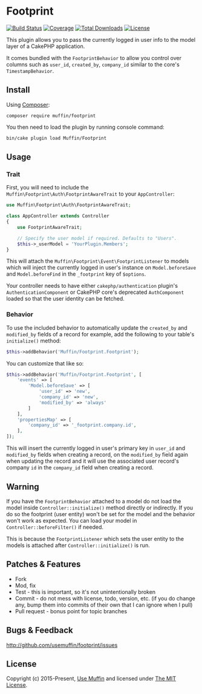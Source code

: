 # Footprint

[![Build Status](https://img.shields.io/travis/UseMuffin/Footprint/master.svg?style=flat-square)](https://travis-ci.org/UseMuffin/Footprint)
[![Coverage](https://img.shields.io/codecov/c/github/UseMuffin/Footprint.svg?style=flat-square)](https://codecov.io/github/UseMuffin/Footprint)
[![Total Downloads](https://img.shields.io/packagist/dt/muffin/footprint.svg?style=flat-square)](https://packagist.org/packages/muffin/footprint)
[![License](https://img.shields.io/badge/license-MIT-blue.svg?style=flat-square)](LICENSE)

This plugin allows you to pass the currently logged in user info to the model layer
of a CakePHP application.

It comes bundled with the `FootprintBehavior` to allow you control over columns
such as `user_id`, `created_by`, `company_id` similar to the core's `TimestampBehavior`.

## Install

Using [Composer][composer]:

```
composer require muffin/footprint
```

You then need to load the plugin by running console command:

```bash
bin/cake plugin load Muffin/Footprint
```

## Usage

### Trait

First, you will need to include the `Muffin\Footprint\Auth\FootprintAwareTrait`
to your `AppController`:

```php
use Muffin\Footprint\Auth\FootprintAwareTrait;

class AppController extends Controller
{
    use FootprintAwareTrait;

    // Specify the user model if required. Defaults to "Users".
    $this->_userModel = 'YourPlugin.Members';
}
```

This will attach the `Muffin\Footprint\Event\FootprintListener` to models
which will inject the currently logged in user's instance on `Model.beforeSave`
and `Model.beforeFind` in the `_footprint` key of `$options`.

Your controller needs to have either `cakephp/authentication` plugin's `AuthenticationComponent`
or CakePHP core's deprecated `AuthComponent` loaded so that the user identity
can be fetched.

### Behavior

To use the included behavior to automatically update the `created_by` and `modified_by`
fields of a record for example, add the following to your table's `initialize()` method:

```php
$this->addBehavior('Muffin/Footprint.Footprint');
```

You can customize that like so:

```php
$this->addBehavior('Muffin/Footprint.Footprint', [
    'events' => [
        'Model.beforeSave' => [
        	'user_id' => 'new',
            'company_id' => 'new',
            'modified_by' => 'always'
        ]
    ],
    'propertiesMap' => [
        'company_id' => '_footprint.company.id',
    ],
]);
```

This will insert the currently logged in user's primary key in `user_id` and `modified_by`
fields when creating a record, on the `modified_by` field again when updating
the record and it will use the associated user record's company `id` in the
`company_id` field when creating a record.

## Warning

If you have the `FootprintBehavior` attached to a model do not load the model inside
`Controller::initialize()` method directly or indirectly. If you do so the
footprint (user entity) won't be set for the model and the behavior won't work
as expected. You can load your model in `Controller::beforeFilter()` if needed.

This is because the `FootprintListener` which sets the user entity to the models
is attached after `Controller::initialize()` is run.

## Patches & Features

* Fork
* Mod, fix
* Test - this is important, so it's not unintentionally broken
* Commit - do not mess with license, todo, version, etc. (if you do change any,
  bump them into commits of their own that I can ignore when I pull)
* Pull request - bonus point for topic branches

## Bugs & Feedback

http://github.com/usemuffin/footprint/issues

## License

Copyright (c) 2015-Present, [Use Muffin][muffin] and licensed under [The MIT License][mit].

[cakephp]:http://cakephp.org
[composer]:http://getcomposer.org
[mit]:http://www.opensource.org/licenses/mit-license.php
[muffin]:http://usemuffin.com
[Ceeram/Blame]:http://github.com/ceeram/blame
